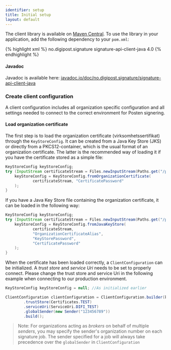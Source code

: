 ```yaml
---
identifier: setup
title: Initial setup
layout: default
---
```


The client library is available on [Maven Central](https://search.maven.org/#search%7Cga%7C1%7Cg%3A%22no.digipost.signature%22%20AND%20a%3A%22signature-api-client-java%22). To use the library in your application, add the following dependency to your `pom.xml`:

{% highlight xml %}
<dependency>
    <groupId>no.digipost.signature</groupId>
    <artifactId>signature-api-client-java</artifactId>
    <version>4.0</version>
</dependency>
{% endhighlight %}

#### Javadoc

Javadoc is available here: [javadoc.io/doc/no.digipost.signature/signature-api-client-java](https://www.javadoc.io/doc/no.digipost.signature/signature-api-client-java/4.0)

### Create client configuration
A client configuration includes all organization specific configuration and all settings needed to connect to the correct environment for Posten signering.


#### Load organization certificate

The first step is to load the organization certificate (virksomhetssertifikat) through the `KeyStoreConfig`. It can be created from a Java Key Store (JKS) or directly from a PKCS12-container, which is the usual format of an organization certificate. The latter is the recommended way of loading it if you have the certificate stored as a simple file:


``` java
KeyStoreConfig keyStoreConfig;
try (InputStream certificateStream = Files.newInputStream(Paths.get("/path/to/certificate.p12"))) {
    keyStoreConfig = KeyStoreConfig.fromOrganizationCertificate(
            certificateStream, "CertificatePassword"
    );
}
```

If you have a Java Key Store file containing the organization certificate, it can be loaded in the following way:

``` java
KeyStoreConfig keyStoreConfig;
try (InputStream certificateStream = Files.newInputStream(Paths.get("/path/to/javakeystore.jks"))) {
    keyStoreConfig = KeyStoreConfig.fromJavaKeyStore(
            certificateStream,
            "OrganizationCertificateAlias",
            "KeyStorePassword",
            "CertificatePassword"
    );
}
```

When the certificate has been loaded correctly, a `ClientConfiguration` can be initialized. A _trust store_ and _service Uri_ needs to be set to properly connect. Please change the trust store and service Uri in the following example when connecting to our production environment.  

``` java 
KeyStoreConfig keyStoreConfig = null; //As initialized earlier

ClientConfiguration clientConfiguration = ClientConfiguration.builder(keyStoreConfig)
        .trustStore(Certificates.TEST)
        .serviceUri(ServiceUri.DIFI_TEST)
        .globalSender(new Sender("123456789"))
        .build();

``` 

> Note: For organizations acting as *brokers* on behalf of multiple *senders*, you may specify the sender's organization number on each signature job. The sender specified for a job will always take precedence over the `globalSender` in `ClientConfiguration`
